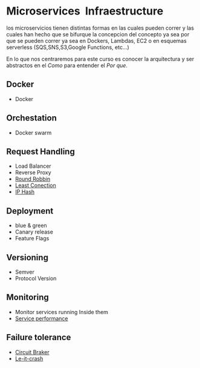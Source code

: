 # Microservices  Infraestructure 

los microservicios tienen distintas formas en las cuales pueden correr y las cuales han hecho que se bifurque la concepcion del concepto ya sea por que se pueden correr ya sea en Dockers, Lambdas, EC2 o en esquemas serverless (SQS,SNS,S3,Google Functions, etc...)

En lo que nos centraremos para este curso es conocer la arquitectura y ser abstractos en el *Como* para entender el *Por que*.


## Docker
 * Docker

## Orchestation 
 * Docker swarm

## Request Handling
 * Load Balancer
 * Reverse Proxy
 * [Round Robbin](GLOSSARY.md)
 * [Least Conection](GLOSSARY.md)
 * [IP Hash](GLOSSARY.md)

## Deployment
 * blue & green
 * Canary release
 * Feature Flags

## Versioning
 * Semver
 * Protocol Version

## Monitoring
 * Monitor services running Inside them
 * [Service performance](https://thenewstack.io/five-principles-monitoring-microservices/)

## Failure tolerance
 * [Circuit Braker](https://www.reactivedesignpatterns.com/patterns/circuit-breaker.html)
 * [Le-it-crash](https://www.reactivedesignpatterns.com/patterns/let-it-crash.html)
